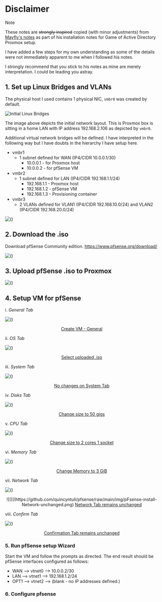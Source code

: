 # Disclaimer

> [!NOTE]
> These notes are ~~strongly inspired~~ copied (with minor adjustments) from [Mayfly's notes](https://mayfly277.github.io/posts/GOAD-on-proxmox-part1-install/#prepare-for-pfsense) as part of his installation notes for Game of Active Directory Proxmox setup. 
> 
> I have added a few steps for my own understanding as some of the details were not immediately apparent to me when I followed his notes.
> 
> I strongly recommend that you stick to his notes as mine are merely interpretation. I could be leading you astray.

## 1. Set up Linux Bridges and VLANs

The physical host I used contains  1 physical NIC, `vmbr0` was created by default.

![Initial Linux Bridges](https://raw.githubusercontent.com/quincyntuli/pfsense/main/img/initial-linux-bridge-2.png)

The image above depicts the initial network layout. This is Proxmox box is sitting in a home LAN with IP address 192.168.2.106 as depicted by `vmbr0`.

Additional virtual network bridges will be defined. I have interpreted in the following way but I have doubts in the hierarchy I have setup here.

- vmbr1
  - 1 subnet defined for WAN (IP4/CIDR 10.0.0.1/30)
    - 10.0.0.1 - for Proxmox host
    - 10.0.0.2 - for pfSense VM
- vmbr2 
  - 1 subnet defined for  LAN (IP4/CIDR 192.168.1.1/24)
    - 192.168.1.1 - Proxmox host
    - 192.168.1.2 - pfSense VM
    - 192.168.1.3 - Provisioning container
- vmbr3
  - 2 VLANs defined for VLAN1 (IP4/CIDR 192.168.10.0/24) and VLAN2 (IP4/CIDR 192.168.20.0/24)


![()](https://github.com/quincyntuli/pfsense/raw/main/mp4/output-1m.webp)

## 2. Download the .iso

Download pfSense Community edition. https://www.pfsense.org/download/
 
![()](https://github.com/quincyntuli/pfsense/raw/main/img/pFsense-install-Download.png)

## 3. Upload pfSense .iso to Proxmox

![()](https://github.com/quincyntuli/pfsense/raw/main/img/Upload-iso.webp)


## 4. Setup VM for pfSense

i. *General Tab*

![()](https://github.com/quincyntuli/pfsense/raw/main/img/pFsense-install-General-Name.png)
<center><u>Create VM - General</u></center>

ii. *OS Tab*

![()](https://github.com/quincyntuli/pfsense/raw/main/img/pFsense-install-Select-ISO.png)
<center><u>Select uploaded .iso</u></center>

iii. *System Tab*

![()](https://github.com/quincyntuli/pfsense/raw/main/img/pFsense-install-System-Nothing-Changed.png)
<center><u>No changes on System Tab</u></center>

iv. *Disks Tab*

![()](https://github.com/quincyntuli/pfsense/raw/main/img/pFsense-install-Disks-Change-Disc-Size.png)
<center><u>Change size to 50 gigs</u></center>

v. *CPU Tab*

![()](https://github.com/quincyntuli/pfsense/raw/main/img/pFsense-install-CPU-2-cores-1-socket.png)
<center><u>Change size to 2 cores 1 socket</u></center>

vi. *Memory Tab*

![()](https://github.com/quincyntuli/pfsense/raw/main/img/pFsense-install-Memory-3GiB.png)
<center><u>Change Memory to 3 GiB</u></center>

vii. *Network Tab*

![()](https://github.com/quincyntuli/pfsense/raw/main/img/pFsense-install-Network-unchanged.png)
<div align="center">
![()](https://github.com/quincyntuli/pfsense/raw/main/img/pFsense-install-Network-unchanged.png)
<u>Network Tab remains unchanged</u></div>

viii. *Confirm Tab*

![()](https://github.com/quincyntuli/pfsense/raw/main/img/pFsense-install-Confirm-Finished.png)
<center><u>Confirmation Tab remains unchanged</u></center>




### 5. Run pfSense setup Wizard

Start the VM and follow the prompts as directed. The end result should be pfSense interfaces configured as follows:

- WAN --> vtnet0 --> 10.0.0.2/30
- LAN --> vtnet1 --> 192.168.1.2/24
- OPT1 --> vtnet2 --> (blank - no IP addresses defined.)


### 6. Configure pfsense





